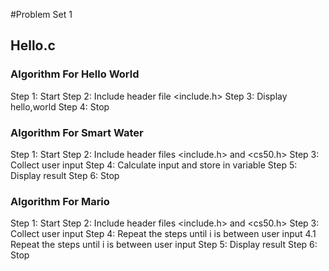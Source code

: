 #Problem Set 1
## Hello.c
### Algorithm For Hello World

Step 1: Start
Step 2: Include header file <include.h>
Step 3: Display hello,world
Step 4: Stop

### Algorithm For Smart Water

Step 1: Start
Step 2: Include header files <include.h> and <cs50.h>
Step 3: Collect user input
Step 4: Calculate input and store in variable
Step 5: Display result
Step 6: Stop

### Algorithm For Mario

Step 1: Start
Step 2: Include header files <include.h> and <cs50.h>
Step 3: Collect user input
Step 4: Repeat the steps until i is between user input
     4.1 Repeat the steps until i is between user input
Step 5: Display result
Step 6: Stop
